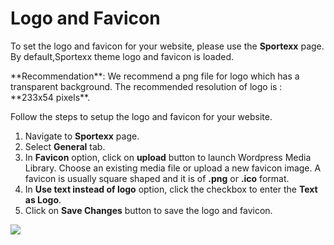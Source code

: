 # Logo and Favicon

To set the logo and favicon for your website, please use the **Sportexx** page. By default,Sportexx theme logo and favicon is loaded.

<div class="alert alert-info">**Recommendation**: We recommend a png file for logo which has a transparent background. The recommended resolution of logo is : **233x54 pixels**.</div>

Follow the steps to setup the logo and favicon for your website.

1. Navigate to **Sportexx** page.
2. Select **General** tab.
3. In **Favicon** option, click on **upload** button to launch Wordpress Media Library. Choose an existing media file or upload a new favicon image. A favicon is usually square shaped and it is of **.png** or **.ico** format.
4. In **Use text instead of logo** option, click the checkbox to enter the **Text as Logo**.
5. Click on **Save Changes** button to save the logo and favicon.

![](http://transvelo.github.io/docs/sportexx/images/theme-options-general.png)


